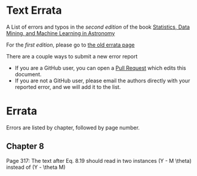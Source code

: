# Text Errata

A List of errors and typos in the *second edition* of the book
[Statistics, Data Mining, and Machine Learning in Astronomy](https://press.princeton.edu/books/hardcover/9780691198309/statistics-data-mining-and-machine-learning-in-astronomy)

 

For the *first edition*, please go to [the old errata page](https://github.com/astroML/text_errata/blob/master/errataFirstEdition.md)


There are a couple ways to submit a new error report

- If you are a GitHub user, you can open a [Pull Request](https://help.github.com/articles/using-pull-requests) which edits this document.
- If you are not a GitHub user, please email the authors directly with your reported error, and we will add it to the list.


# Errata

Errors are listed by chapter, followed by page number.


## Chapter 8

Page 317: The text after Eq. 8.19 should read in two instances (Y - M \theta) instead of (Y - \theta M)

 